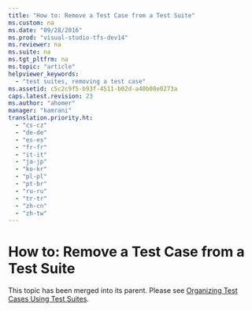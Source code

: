 ```yaml
---
title: "How to: Remove a Test Case from a Test Suite"
ms.custom: na
ms.date: "09/28/2016"
ms.prod: "visual-studio-tfs-dev14"
ms.reviewer: na
ms.suite: na
ms.tgt_pltfrm: na
ms.topic: "article"
helpviewer_keywords: 
  - "test suites, removing a test case"
ms.assetid: c5c2c9f5-b93f-4511-b02d-a40b08e0273a
caps.latest.revision: 23
ms.author: "ahomer"
manager: "kamrani"
translation.priority.ht: 
  - "cs-cz"
  - "de-de"
  - "es-es"
  - "fr-fr"
  - "it-it"
  - "ja-jp"
  - "ko-kr"
  - "pl-pl"
  - "pt-br"
  - "ru-ru"
  - "tr-tr"
  - "zh-cn"
  - "zh-tw"
---
```

# How to: Remove a Test Case from a Test Suite
This topic has been merged into its parent. Please see [Organizing Test Cases Using Test Suites](../test_notintoc/organizing-test-cases-using-test-suites.md).